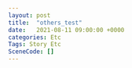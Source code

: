 ```yaml
---
layout: post
title:  "others_test"
date:   2021-08-11 09:00:00 +0000
categories: Etc
Tags: Story Etc
SceneCode: []
---
```

